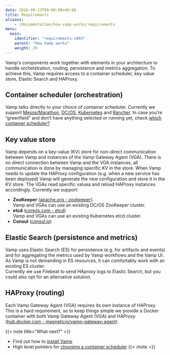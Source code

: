 ```yaml
---
date: 2016-09-13T09:00:00+00:00
title: Requirements
aliases: 
    - /documentation/how-vamp-works/requirements
menu:
  main:
    identifier: "requirements-v093"
    parent: "How Vamp works"
    weight: 20
---
```


Vamp's components work together with elements in your architecture to handle orchetstration, routing, persistence and metrics aggregation. To achieve this, Vamp requires access to a container scheduler, key value store, Elastic Search and HAProxy.

## Container scheduler  (orchestration)
Vamp talks directly to your choice of container scheduler. Currently we support [Mesos/Marathon](/documentation/installation/v0.9.3/mesos-marathon), [DC/OS](/documentation/installation/v0.9.3/dcos), [Kubernetes](/documentation/installation/v0.9.3/kubernetes) and [Rancher](/documentation/installation/v0.9.3/rancher). In case you’re “greenfield” and don’t have anything selected or running yet, check [which container scheduler?](/documentation/how-vamp-works/v0.9.3/which-container-scheduler)

## Key value store
Vamp depends on a key-value (KV) store for non-direct communication between Vamp and instances of the Vamp Gateway Agent (VGA). There is no direct connection between Vamp and the VGA instances, all communication is done by managing specific KV in the store.  When Vamp needs to update the HAProxy configuration (e.g. when a new service has been deployed) Vamp will generate the new configuration and store it in the KV store. The VGAs read specific valuea and reload HAProxy instances accordingly.
Currently we support:

* **ZooKeeper** ([apache.org - zookeeper](https://zookeeper.apache.org/)).  
Vamp and VGAs can use an existing DC/OS ZooKeeper cluster.
* **etcd** ([coreos.com - etcd](https://coreos.com/etcd/docs/latest/))  
Vamp and VGAs can use an existing Kubernetes etcd cluster.
* **Consul** ([consul.io](https://www.consul.io/))

## Elastic Search (persistence and metrics)
Vamp uses Elastic Search (ES) for persistence (e.g. for artifacts and events) and for aggregating the metrics used by Vamp workflows and the Vamp UI. As Vamp is not demanding in ES resources, it can comfortably work with an existing ES cluster.  
Currently we use Filebeat to send  HAproxy logs to Elastic Search, but you could also opt for an alternative solution.

## HAProxy  (routing)
Each Vamp Gateway Agent (VGA) requires its own instance of HAProxy. This is a hard requirement, so to keep things simple we provide a Docker container with both Vamp Gateway Agent (VGA) and HAProxy ([hub.docker.com - magneticio/vamp-gateway-agent](https://hub.docker.com/r/magneticio/vamp-gateway-agent/)).  

{{< note title="What next?" >}}
* Find out how to [install Vamp](/documentation/installation/v0.9.3/overview)
* High level pointers for [choosing a container scheduler](/documentation/how-vamp-works/v0.9.3/which-container-scheduler)
{{< /note >}}

